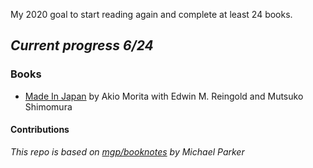 My 2020 goal to start reading again and complete at least 24 books.

## *Current progress 6/24*

### Books


* [Made In Japan](made-in-japan.markdown) by Akio Morita with Edwin M. Reingold and Mutsuko Shimomura



#### Contributions

*This repo is based on [mgp/booknotes](https://github.com/mgp/book-notes) by Michael Parker* 